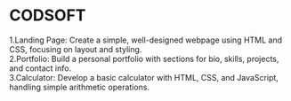 # CODSOFT
1.Landing Page: Create a simple, well-designed webpage using HTML and CSS, focusing on layout and styling.  
2.Portfolio: Build a personal portfolio with sections for bio, skills, projects, and contact info.  
3.Calculator: Develop a basic calculator with HTML, CSS, and JavaScript, handling simple arithmetic operations.
